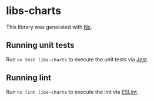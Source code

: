 # libs-charts

This library was generated with [Nx](https://nx.dev).

## Running unit tests

Run `nx test libs-charts` to execute the unit tests via [Jest](https://jestjs.io).

## Running lint

Run `nx lint libs-charts` to execute the lint via [ESLint](https://eslint.org/).

